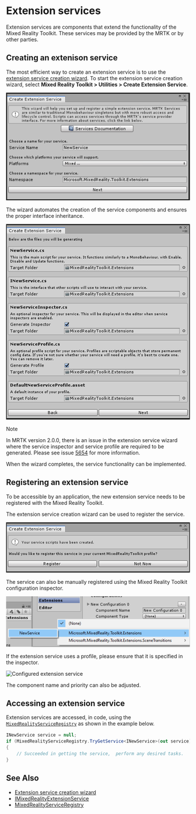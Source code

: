 # Extension services

Extension services are components that extend the functionality of the Mixed Reality Toolkit. These services may be provided
by the MRTK or by other parties.

## Creating an extenison service

The most efficient way to create an extension service is to use the [extension service creation wizard](../Tools/ExtensionServiceCreationWizard.md).
To start the extension service creation wizard, select **Mixed Reality Toolkit > Utilities > Create Extension Service**.

![Extension service creation wizard](../Images/ExtensionWizard/ExtensionServiceCreationWizard.png)

The wizard automates the creation of the service components and ensures the proper interface inheritance. 

![Components created by the extension service creation wizard](../Images/ExtensionWizard/ExtensionServiceComponents.png)

> [!Note]
> In MRTK version 2.0.0, there is an issue in the extension service wizard where the service inspector
and service profile are required to be generated. Please see issue [5654](https://github.com/microsoft/MixedRealityToolkit-Unity/issues/5654) for more information.

When the wizard completes, the service functionality can be implemented.

## Registering an extension service

To be accessible by an application, the new extension service needs to be registered with the Mixed Reality Toolkit.

The extension service creation wizard can be used to register the service.

![Extension service creation wizard registration](../Images/ExtensionWizard/ExtensionServiceWizardRegister.png)

The service can also be manually registered using the Mixed Reality Toolkit configuration inspector.

![Manual extension service registration](../Images/Profiles/RegisterExtensionService.png) 

If the extension service uses a profile, please ensure that it is specified in the inspector.

![Configured extension service](../Images/Profiles/ConfigureExtensionService.png)

The component name and priority can also be adjusted.

## Accessing an extension service

Extension services are accessed, in code, using the [`MixedRealityServiceRegistry`](xref:Microsoft.MixedReality.Toolkit.MixedRealityServiceRegistry)
as shown in the example below.

``` c#
INewService service = null;
if (MixedRealityServiceRegistry.TryGetService<INewService>(out service))
{
    // Succeeded in getting the service,  perform any desired tasks.
}
```

## See Also

- [Extension service creation wizard](../Tools/ExtensionServiceCreationWizard.md)
- [IMixedRealityExtensionService](xref:Microsoft.MixedReality.Toolkit.IMixedRealityExtensionService)
- [MixedRealityServiceRegistry](xref:Microsoft.MixedReality.Toolkit.MixedRealityServiceRegistry)
